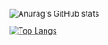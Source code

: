 

<!--
**Ro0t-set/Ro0t-set** is a ✨ _special_ ✨ repository because its `README.md` (this file) appears on your GitHub profile.

Here are some ideas to get you started:

- 🔭 I’m currently working on ...
- 🌱 I’m currently learning ...
- 👯 I’m looking to collaborate on ...
- 🤔 I’m looking for help with ...
- 💬 Ask me about ...
- 📫 How to reach me: ...
- 😄 Pronouns: ...
- ⚡ Fun fact: ...
-->

![Anurag's GitHub stats](https://github-readme-stats.vercel.app/api?username=Ro0t-set&show_icons=true&theme=tokyonight)


[![Top Langs](https://github-readme-stats.vercel.app/api/top-langs/?username=Ro0t-set&langs_count=5&theme=tokyonight)](https://github.com/anuraghazra/github-readme-stats)



